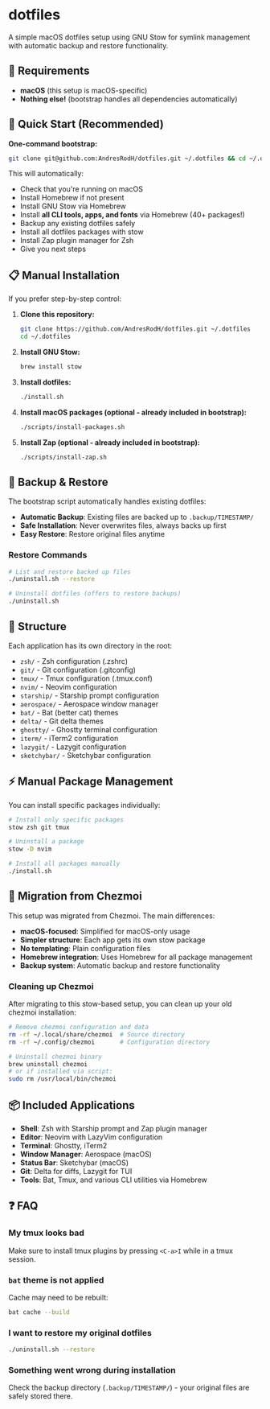# dotfiles

A simple macOS dotfiles setup using GNU Stow for symlink management with automatic backup and restore functionality.

## 🍎 Requirements

- **macOS** (this setup is macOS-specific)
- **Nothing else!** (bootstrap handles all dependencies automatically)

## 🚀 Quick Start (Recommended)

**One-command bootstrap:**

```bash
git clone git@github.com:AndresRodH/dotfiles.git ~/.dotfiles && cd ~/.dotfiles && ./bootstrap.sh
```

This will automatically:

- Check that you're running on macOS
- Install Homebrew if not present
- Install GNU Stow via Homebrew
- Install **all CLI tools, apps, and fonts** via Homebrew (40+ packages!)
- Backup any existing dotfiles safely
- Install all dotfiles packages with stow
- Install Zap plugin manager for Zsh
- Give you next steps

## 📋 Manual Installation

If you prefer step-by-step control:

1. **Clone this repository:**

   ```bash
   git clone https://github.com/AndresRodH/dotfiles.git ~/.dotfiles
   cd ~/.dotfiles
   ```

2. **Install GNU Stow:**

   ```bash
   brew install stow
   ```

3. **Install dotfiles:**

   ```bash
   ./install.sh
   ```

4. **Install macOS packages (optional - already included in bootstrap):**

   ```bash
   ./scripts/install-packages.sh
   ```

5. **Install Zap (optional - already included in bootstrap):**

   ```bash
   ./scripts/install-zap.sh
   ```

## 🔄 Backup & Restore

The bootstrap script automatically handles existing dotfiles:

- **Automatic Backup**: Existing files are backed up to `.backup/TIMESTAMP/`
- **Safe Installation**: Never overwrites files, always backs up first
- **Easy Restore**: Restore original files anytime

### Restore Commands

```bash
# List and restore backed up files
./uninstall.sh --restore

# Uninstall dotfiles (offers to restore backups)
./uninstall.sh
```

## 📁 Structure

Each application has its own directory in the root:

- `zsh/` - Zsh configuration (.zshrc)
- `git/` - Git configuration (.gitconfig)
- `tmux/` - Tmux configuration (.tmux.conf)
- `nvim/` - Neovim configuration
- `starship/` - Starship prompt configuration
- `aerospace/` - Aerospace window manager
- `bat/` - Bat (better cat) themes
- `delta/` - Git delta themes
- `ghostty/` - Ghostty terminal configuration
- `iterm/` - iTerm2 configuration
- `lazygit/` - Lazygit configuration
- `sketchybar/` - Sketchybar configuration

## ⚡ Manual Package Management

You can install specific packages individually:

```bash
# Install only specific packages
stow zsh git tmux

# Uninstall a package
stow -D nvim

# Install all packages manually
./install.sh
```

## 🔧 Migration from Chezmoi

This setup was migrated from Chezmoi. The main differences:

- **macOS-focused**: Simplified for macOS-only usage
- **Simpler structure**: Each app gets its own stow package
- **No templating**: Plain configuration files
- **Homebrew integration**: Uses Homebrew for all package management
- **Backup system**: Automatic backup and restore functionality

### Cleaning up Chezmoi

After migrating to this stow-based setup, you can clean up your old chezmoi installation:

```bash
# Remove chezmoi configuration and data
rm -rf ~/.local/share/chezmoi  # Source directory
rm -rf ~/.config/chezmoi       # Configuration directory

# Uninstall chezmoi binary
brew uninstall chezmoi
# or if installed via script:
sudo rm /usr/local/bin/chezmoi
```

## 📦 Included Applications

- **Shell**: Zsh with Starship prompt and Zap plugin manager
- **Editor**: Neovim with LazyVim configuration
- **Terminal**: Ghostty, iTerm2
- **Window Manager**: Aerospace (macOS)
- **Status Bar**: Sketchybar (macOS)
- **Git**: Delta for diffs, Lazygit for TUI
- **Tools**: Bat, Tmux, and various CLI utilities via Homebrew

## ❓ FAQ

### My tmux looks bad

Make sure to install tmux plugins by pressing `<C-a>I` while in a tmux session.

### `bat` theme is not applied

Cache may need to be rebuilt:

```bash
bat cache --build
```

### I want to restore my original dotfiles

```bash
./uninstall.sh --restore
```

### Something went wrong during installation

Check the backup directory (`.backup/TIMESTAMP/`) - your original files are safely stored there.
